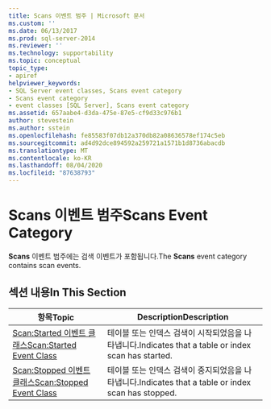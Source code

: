 ```yaml
---
title: Scans 이벤트 범주 | Microsoft 문서
ms.custom: ''
ms.date: 06/13/2017
ms.prod: sql-server-2014
ms.reviewer: ''
ms.technology: supportability
ms.topic: conceptual
topic_type:
- apiref
helpviewer_keywords:
- SQL Server event classes, Scans event category
- Scans event category
- event classes [SQL Server], Scans event category
ms.assetid: 657aabe4-d3da-475e-87e5-cf9d33c976b1
author: stevestein
ms.author: sstein
ms.openlocfilehash: fe85583f07db12a370db82a08636578ef174c5eb
ms.sourcegitcommit: ad4d92dce894592a259721a1571b1d8736abacdb
ms.translationtype: MT
ms.contentlocale: ko-KR
ms.lasthandoff: 08/04/2020
ms.locfileid: "87638793"
---
```

# <a name="scans-event-category"></a><span data-ttu-id="18689-102">Scans 이벤트 범주</span><span class="sxs-lookup"><span data-stu-id="18689-102">Scans Event Category</span></span>
  <span data-ttu-id="18689-103">**Scans** 이벤트 범주에는 검색 이벤트가 포함됩니다.</span><span class="sxs-lookup"><span data-stu-id="18689-103">The **Scans** event category contains scan events.</span></span>  
  
## <a name="in-this-section"></a><span data-ttu-id="18689-104">섹션 내용</span><span class="sxs-lookup"><span data-stu-id="18689-104">In This Section</span></span>  
  
|<span data-ttu-id="18689-105">항목</span><span class="sxs-lookup"><span data-stu-id="18689-105">Topic</span></span>|<span data-ttu-id="18689-106">Description</span><span class="sxs-lookup"><span data-stu-id="18689-106">Description</span></span>|  
|-----------|-----------------|  
|[<span data-ttu-id="18689-107">Scan:Started 이벤트 클래스</span><span class="sxs-lookup"><span data-stu-id="18689-107">Scan:Started Event Class</span></span>](scan-started-event-class.md)|<span data-ttu-id="18689-108">테이블 또는 인덱스 검색이 시작되었음을 나타냅니다.</span><span class="sxs-lookup"><span data-stu-id="18689-108">Indicates that a table or index scan has started.</span></span>|  
|[<span data-ttu-id="18689-109">Scan:Stopped 이벤트 클래스</span><span class="sxs-lookup"><span data-stu-id="18689-109">Scan:Stopped Event Class</span></span>](scan-stopped-event-class.md)|<span data-ttu-id="18689-110">테이블 또는 인덱스 검색이 중지되었음을 나타냅니다.</span><span class="sxs-lookup"><span data-stu-id="18689-110">Indicates that a table or index scan has stopped.</span></span>|  
  
  
